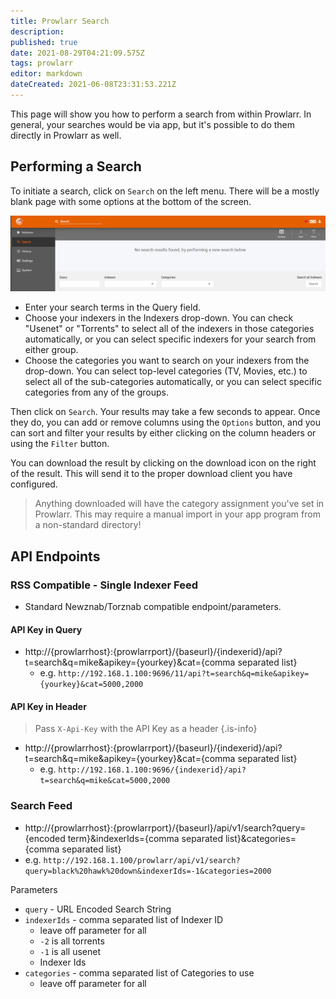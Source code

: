 ```yaml
---
title: Prowlarr Search
description: 
published: true
date: 2021-08-29T04:21:09.575Z
tags: prowlarr
editor: markdown
dateCreated: 2021-06-08T23:31:53.221Z
---
```


This page will show you how to perform a search from within Prowlarr. In general, your searches would be via app, but it's possible to do them directly in Prowlarr as well.

## Performing a Search

To initiate a search, click on `Search` on the left menu. There will be a mostly blank page with some options at the bottom of the screen.

![search_1_searchscreen.png](/assets/prowlarr/search_1_searchscreen.png)

- Enter your search terms in the Query field.
- Choose your indexers in the Indexers drop-down.  You can check "Usenet" or "Torrents" to select all of the indexers in those categories automatically, or you can select specific indexers for your search from either group.
- Choose the categories you want to search on your indexers from the drop-down. You can select top-level categories (TV, Movies, etc.) to select all of the sub-categories automatically, or you can select specific categories from any of the groups.

Then click on `Search`. Your results may take a few seconds to appear. Once they do, you can add or remove columns using the `Options` button, and you can sort and filter your results by either clicking on the column headers or using the `Filter` button.

You can download the result by clicking on the download icon on the right of the result. This will send it to the proper download client you have configured.

> Anything downloaded will have the category assignment you've set in Prowlarr. This may require a manual import in your app program from a non-standard directory!

## API Endpoints

### RSS Compatible - Single Indexer Feed

- Standard Newznab/Torznab compatible endpoint/parameters.

#### API Key in Query
- http://{prowlarrhost}:{prowlarrport}/{baseurl}/{indexerid}/api?t=search&q=mike&apikey={yourkey}&cat={comma separated list}
  - e.g. `http://192.168.1.100:9696/11/api?t=search&q=mike&apikey={yourkey}&cat=5000,2000`

#### API Key in Header

> Pass `X-Api-Key` with the API Key as a header {.is-info}

- http://{prowlarrhost}:{prowlarrport}/{baseurl}/{indexerid}/api?t=search&q=mike&apikey={yourkey}&cat={comma separated list}
  - e.g. `http://192.168.1.100:9696/{indexerid}/api?t=search&q=mike&cat=5000,2000`

### Search Feed
- http://{prowlarrhost}:{prowlarrport}/{baseurl}/api/v1/search?query={encoded term}&indexerIds={comma separated list}&categories={comma separated list}
- e.g. `http://192.168.1.100/prowlarr/api/v1/search?query=black%20hawk%20down&indexerIds=-1&categories=2000`

Parameters
  - `query` - URL Encoded Search String
  - `indexerIds` - comma separated list of Indexer ID 
    - leave off parameter for all
    - `-2` is all torrents
    - `-1` is all usenet
    - Indexer Ids
  - `categories` - comma separated list of Categories to use
    - leave off parameter for all